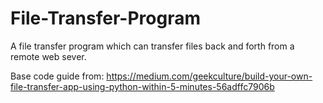# File-Transfer-Program
A file transfer program which can transfer files back and forth from a remote web sever.

Base code guide from:
https://medium.com/geekculture/build-your-own-file-transfer-app-using-python-within-5-minutes-56adffc7906b
